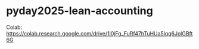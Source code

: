 # pyday2025-lean-accounting


Colab: https://colab.research.google.com/drive/1l0jFg_FuRf47hTuHUa5lqq6JolGBft6G 

